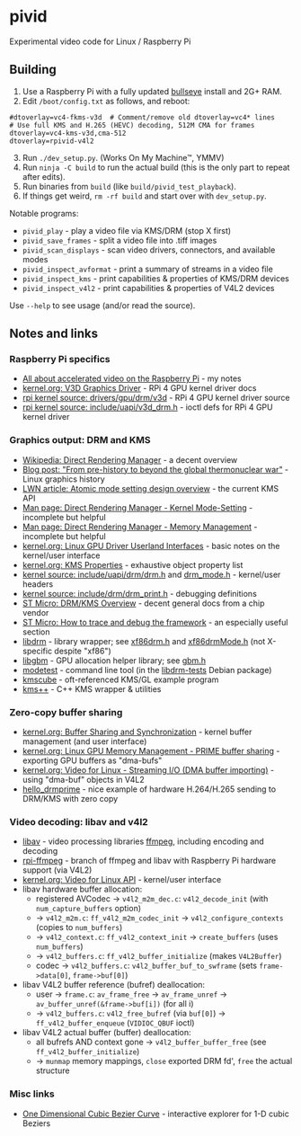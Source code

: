 # pivid
Experimental video code for Linux / Raspberry Pi

## Building
1. Use a Raspberry Pi with a fully updated [bullseye](https://www.raspberrypi.com/news/raspberry-pi-os-debian-bullseye/) install and 2G+ RAM.
2. Edit `/boot/config.txt` as follows, and reboot:
```
#dtoverlay=vc4-fkms-v3d  # Comment/remove old dtoverlay=vc4* lines
# Use full KMS and H.265 (HEVC) decoding, 512M CMA for frames
dtoverlay=vc4-kms-v3d,cma-512
dtoverlay=rpivid-v4l2
```
3. Run `./dev_setup.py`. (Works On My Machine™, YMMV)
4. Run `ninja -C build` to run the actual build (this is the only part to repeat after edits).
5. Run binaries from `build` (like `build/pivid_test_playback`).
6. If things get weird, `rm -rf build` and start over with `dev_setup.py`.

Notable programs:

* `pivid_play` - play a video file via KMS/DRM (stop X first)
* `pivid_save_frames` - split a video file into .tiff images
* `pivid_scan_displays` - scan video drivers, connectors, and available modes
* `pivid_inspect_avformat` - print a summary of streams in a video file
* `pivid_inspect_kms` - print capabilities & properties of KMS/DRM devices
* `pivid_inspect_v4l2` - print capabilities & properties of V4L2 devices

Use `--help` to see usage (and/or read the source).

## Notes and links

### Raspberry Pi specifics
* [All about accelerated video on the Raspberry Pi](https://forums.raspberrypi.com/viewtopic.php?f=67&p=1901014) - my notes
* [kernel.org: V3D Graphics Driver](https://www.kernel.org/doc/html/v5.10/gpu/v3d.html) - RPi 4 GPU kernel driver docs
* [rpi kernel source: drivers/gpu/drm/v3d](https://github.com/raspberrypi/linux/tree/rpi-5.10.y/drivers/gpu/drm/v3d) - RPi 4 GPU kernel driver source
* [rpi kernel source: include/uapi/v3d_drm.h](https://github.com/raspberrypi/linux/blob/rpi-5.10.y/include/uapi/drm/v3d_drm.h) - ioctl defs for RPi 4 GPU kernel driver

### Graphics output: DRM and KMS
* [Wikipedia: Direct Rendering Manager](https://en.wikipedia.org/wiki/Direct_Rendering_Manager) - a decent overview
* [Blog post: "From pre-history to beyond the global thermonuclear war"](https://ppaalanen.blogspot.com/2014/06/from-pre-history-to-beyond-global.html) - Linux graphics history
* [LWN article: Atomic mode setting design overview](https://lwn.net/Articles/653071/) - the current KMS API
* [Man page: Direct Rendering Manager - Kernel Mode-Setting](https://manpages.debian.org/testing/libdrm-dev/drm-kms.7.en.html) - incomplete but helpful
* [Man page: Direct Rendering Manager - Memory Management](https://manpages.debian.org/testing/libdrm-dev/drm-memory.7.en.html) - incomplete but helpful
* [kernel.org: Linux GPU Driver Userland Interfaces](https://www.kernel.org/doc/html/v5.10/gpu/drm-uapi.html) - basic notes on the kernel/user interface
* [kernel.org: KMS Properties](https://www.kernel.org/doc/html/v5.10/gpu/drm-kms.html#kms-properties) - exhaustive object property list
* [kernel source: include/uapi/drm/drm.h](https://github.com/torvalds/linux/blob/master/include/uapi/drm/drm.h) and [drm_mode.h](https://github.com/torvalds/linux/blob/master/include/uapi/drm/drm_mode.h) - kernel/user headers
* [kernel source: include/drm/drm_print.h](https://github.com/torvalds/linux/blob/master/include/drm/drm_print.h#L253) - debugging definitions 
* [ST Micro: DRM/KMS Overview](https://wiki.st.com/stm32mpu/wiki/DRM_KMS_overview) - decent general docs from a chip vendor
* [ST Micro: How to trace and debug the framework](https://wiki.st.com/stm32mpu/wiki/DRM_KMS_overview#How_to_trace_and_debug_the_framework) - an especially useful section
* [libdrm](https://gitlab.freedesktop.org/mesa/drm) - library wrapper; see [xf86drm.h](https://gitlab.freedesktop.org/mesa/drm/-/blob/main/xf86drm.h) and [xf86drmMode.h](https://gitlab.freedesktop.org/mesa/drm/-/blob/main/xf86drmMode.h) (not X-specific despite "xf86")
* [libgbm](https://gitlab.freedesktop.org/mesa/mesa/-/tree/main/src/gbm) - GPU allocation helper library; see [gbm.h](https://gitlab.freedesktop.org/mesa/mesa/-/blob/main/src/gbm/main/gbm.h)
* [modetest](https://cgit.freedesktop.org/drm/libdrm/tree/tests/modetest/modetest.c) - command line tool (in the [libdrm-tests](https://packages.debian.org/sid/main/libdrm-tests) Debian package)
* [kmscube](https://gitlab.freedesktop.org/mesa/kmscube) - oft-referenced KMS/GL example program
* [kms++](https://android.googlesource.com/platform/external/libkmsxx/) - C++ KMS wrapper & utilities

### Zero-copy buffer sharing
* [kernel.org: Buffer Sharing and Synchronization](https://www.kernel.org/doc/html/v5.10/driver-api/dma-buf.html#userspace-interface-notes) - kernel buffer management (and user interface)
* [kernel.org: Linux GPU Memory Management - PRIME buffer sharing](https://www.kernel.org/doc/html/v5.10/gpu/drm-mm.html#prime-buffer-sharing) - exporting GPU buffers as "dma-bufs"
* [kernel.org: Video for Linux - Streaming I/O (DMA buffer importing)](https://www.kernel.org/doc/html/v5.10/userspace-api/media/v4l/dmabuf.html) - using "dma-buf" objects in V4L2
* [hello_drmprime](https://github.com/jc-kynesim/hello_drmprime) - nice example of hardware H.264/H.265 sending to DRM/KMS with zero copy

### Video decoding: libav and v4l2
* [libav](https://libav.org/) - video processing libraries [ffmpeg](https://ffmpeg.org/), including encoding and decoding
* [rpi-ffmpeg](https://github.com/jc-kynesim/rpi-ffmpeg/tree/release/4.3/rpi_main) - branch of ffmpeg and libav with Raspberry Pi hardware support (via V4L2)
* [kernel.org: Video for Linux API](https://www.kernel.org/doc/html/v5.10/userspace-api/media/v4l/v4l2.html) - kernel/user interface
* libav hardware buffer allocation:
    * registered AVCodec -> `v4l2_m2m_dec.c`: `v4l2_decode_init` (with `num_capture_buffers` option)
    * -> `v4l2_m2m.c`: `ff_v4l2_m2m_codec_init` -> `v4l2_configure_contexts` (copies to `num_buffers`)
    * -> `v4l2_context.c`: `ff_v4l2_context_init` -> `create_buffers` (uses `num_buffers`)
    * -> `v4l2_buffers.c`: `ff_v4l2_buffer_initialize` (makes `V4L2Buffer`)
    * codec -> `v4l2_buffers.c`: `v4l2_buffer_buf_to_swframe` (sets `frame->data[0]`, `frame->buf[0]`)
* libav V4L2 buffer reference (bufref) deallocation:
    * user -> `frame.c`: `av_frame_free` -> `av_frame_unref` -> `av_buffer_unref(&frame->buf[i])` (for all i)
    * -> `v4l2_buffers.c`: `v4l2_free_bufref` (via `buf[0]`) -> `ff_v4l2_buffer_enqueue` (`VIDIOC_QBUF` ioctl)
* libav V4L2 actual buffer (buffer) deallocation:
    * all bufrefs AND context gone -> `v4l2_buffer_buffer_free` (see `ff_v4l2_buffer_initialize`)
    * -> `munmap` memory mappings, `close` exported DRM fd', `free` the actual structure

### Misc links
* [One Dimensional Cubic Bezier Curve](http://www.demofox.org/bezcubic1d.html) - interactive explorer for 1-D cubic Beziers
